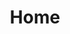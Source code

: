 ---
title: Home

formats:
    - id: 1
      display: "1.6.1 - 1.8.9"
    - id: 2
      display: "1.9 - 1.10.2"
    - id: 3
      display: "1.11 - 1.12.2"
    - id: 4
      display: "1.13 - 1.14.4"
    - id: 5
      display: "1.15.1 - 1.16.1"


# Normal modules
normal_modules:
# ----- KEY TO MODULES LIST -----
#     id = The id of your module (set in functions/modules.js inside modulesData) THIS IS CASE SENSITIVE 
#     name = The name that will display on the website
#     image = The url to the image (should be in the website/static/images/ folder)
#     description = A description of what the module should do
#     origin = Where the module came from, should be "community" unless told otherwise (options are vanillatweaks, faithfultweaks, community)
#     notcompatable = Resource pack formats that the module is incompatible with (options are 1, 2, 3, 4, 5)

    - id: "LowShield"
      name: "Low Shield"
      image: "/images/normal/LowShield.png"
      description: "Lowers the sheild when its held"
      origin: "vanillatweaks"
      notcompatable:
        - 1
    
    - id: "NoVignette"
      name: "No Vignette"
      image: "/images/normal/NoVignette.png"
      origin: "vanillatweaks"
    
    - id: "SlicedSwords"
      name: "Sliced Swords"
      image: "/images/normal/SlicedSwords.png"
      origin: "faithfultweaks"
    
    - id: "ReducedPumpkinBlur"
      name: "Reduced Pumpkin Blur"
      image: "/images/normal/ReducedPumpkinBlur.png"
      origin: "vanillatweaks"
    
    - id: "ColoredBows"
      name: "Colored Bow Stages"
      image: "/images/normal/ColoredBows.png"
      origin: "faithfultweaks"
    
    - id: "OreBorders"
      name: "Ore Borders"
      image: "/images/normal/OreBorders.png"
      origin: "vanillatweaks"
    
    - id: "LowFire"
      name: "Low Fire"
      image: "/images/normal/LowFire.png"
      origin: "vanillatweaks"
    
    - id: "StickyPistonSides"
      name: "Sticky Piston Sides"
      image: "/images/normal/StickyPistonSides.png"
      origin: "vanillatweaks"

# Options backgrounds
options_bakcgrounds:
    - id: "ObsidianBG"
      name: "Obsidian"
      image: "/images/optionsbg/Obsidian.png"
      origin: "faithfultweaks"

# Hud modules
HUD_modules:
    - id: "MelonHunger"
      name: "Melon Hunger"
      image: "/images/hudmods/MelonHunger.png"
      origin: "faithfultweaks"

    - id: "ColoredPing"
      name: "Colored Ping"
      image: "/images/hudmods/ColoredPing.png"
      origin: "vanillatweaks"
      
    - id: "BlueWitherHearts"
      name: "Blue Wither Hearts"
      image: "/images/hudmods/BlueWitherHearts.png"
      origin: "faithfultweaks"
      
    - id: "RainbowXP"
      name: "Rainbow XP Bar"
      image: "/images/hudmods/RainbowXP.png"
      origin: "vanillatweaks"
---